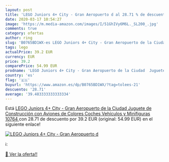```yaml
---
layout: post
title: 'LEGO Juniors 4+ City - Gran Aeropuerto d al 28.71 % de descuento'
date: 2020-03-17 10:54:27
image: 'https://m.media-amazon.com/images/I/51GhIVy6M6L._SL200_.jpg'
comments: true
category: ofertas
author: ring
slug: 'B0765BD1WX-es LEGO Juniors 4+ City - Gran Aeropuerto de la Ciudad...'
tags: lego
actualPrice: 39.2 EUR
currency: EUR
price: 39.2
comparePrice: 54.99 EUR
prodname: 'LEGO Juniors 4+ City - Gran Aeropuerto de la Ciudad  Juguete de Construcción con Aviones de Colores  Coches  Vehículos y Minifiguras  10764 '
country: 'es'
flag: '🇪🇸'
buyurl: 'https://www.amazon.es/dp/B0765BD1WX/?tag=tolees-21'
descuento: '28.71'
average: '39.483333333333334'
---
```


Está [LEGO Juniors 4+ City - Gran Aeropuerto de la Ciudad  Juguete de Construcción con Aviones de Colores  Coches  Vehículos y Minifiguras  10764 ](https://www.amazon.es/dp/B0765BD1WX/?tag=tolees-21) con 28.71 de descuento por 39.2 EUR (original: 54.99 EUR) en el siguiente enlace!

[![LEGO Juniors 4+ City - Gran Aeropuerto d](https://m.media-amazon.com/images/I/51GhIVy6M6L._SL200_.jpg)](https://www.amazon.es/dp/B0765BD1WX/?tag=tolees-21)

ℹ️:


[🛒 Ver la oferta!!](https://www.amazon.es/dp/B0765BD1WX/?tag=tolees-21)
